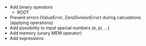 - Add binary operators
    - ROOT
- Prevent errors (ValueError, ZeroDivisionError) during calculations (applying operations)
- Add possibility to input special numbers (e, pi, ...)
- Add memory (unary MEM operator)
- Add expressions
